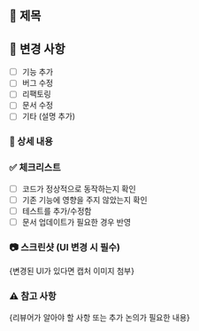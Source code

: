 <!-- 해당 템플릿은 백엔드에서도 재사용 가능한 공용 템플릿으로 만들어짐 -->

## 📌 제목

<!-- PR의 목적을 간략히 작성  ex. 신규 사용자 가입 기능 -->

## 📝 변경 사항

<!-- 어떤 변경사항이 발생했는지 체크(필요에 따라 추가할 수 있음) ex. [o] 기능 추가 -->

- [ ] 기능 추가
- [ ] 버그 수정
- [ ] 리팩토링
- [ ] 문서 수정
- [ ] 기타 (설명 추가)

### 📌 상세 내용

<!-- 변경사항의 상세 내용을 기입 -->
<!-- - {이슈가 있다면 `Closes #{이슈 번호}`로 연결}-->
<!-- ex.
- 이메일 및 비밀번호를 이용한 회원가입 기능을 구현
- UserService에서 registerUser() 메서드 추가
- Spring Security를 적용하여 비밀번호 암호화 저장
- Closes #12
-->

### ✅ 체크리스트

<!-- PR 을 실제 신청하기 전에 점검하고 넘어가야할 것들 -->

- [ ] 코드가 정상적으로 동작하는지 확인
- [ ] 기존 기능에 영향을 주지 않았는지 확인
- [ ] 테스트를 추가/수정함
- [ ] 문서 업데이트가 필요한 경우 반영

### 📷 스크린샷 (UI 변경 시 필수)

<!-- 다른 팀원이 사용 시 설명이 필요한 변경사항이 있다면 이미지로 첨부 -->

{변경된 UI가 있다면 캡처 이미지 첨부}

### ⚠️ 참고 사항

{리뷰어가 알아야 할 사항 또는 추가 논의가 필요한 내용}

<!-- 리뷰어가 알아야 할 사항 또는 추가 논의가 필요한 내용 -->
<!-- ex. 이메일 중복 체크 API는 별도 PR에서 처리할 예정 -->
<!-- ex. 기존에 발급된 토큰은 만료되지 않으므로, 전체 로그아웃을 권장 -->